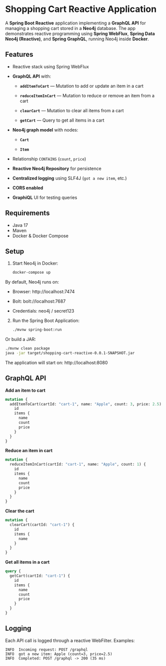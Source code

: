 # Shopping Cart Reactive Application

A **Spring Boot Reactive** application implementing a **GraphQL API** for managing a shopping cart stored in a **Neo4j**
database.
The app demonstrates reactive programming using **Spring WebFlux**, **Spring Data Neo4j (Reactive)**, and **Spring
GraphQL**, running Neo4j inside **Docker**.

## Features

- Reactive stack using Spring WebFlux

- **GraphQL API** with:

    - **`addItemToCart`** — Mutation to add or update an item in a cart

    - **`reduceItemInCart`** — Mutation to reduce or remove an item from a cart

    - **`clearCart`** — Mutation to clear all items from a cart

    - **`getCart`** — Query to get all items in a cart

- **Neo4j graph model** with nodes:

    - **`Cart`**

    - **`Item`**

- Relationship `CONTAINS` (`count`, `price`)

- **Reactive Neo4j Repository** for persistence

- **Centralized logging** using SLF4J (`got a new item`, etc.)

- **CORS enabled**

- **GraphiQL** UI for testing queries

## Requirements

- Java 17
- Maven
- Docker & Docker Compose

## Setup

1. Start Neo4j in Docker:
   ```bash
   docker-compose up
   ```

By default, Neo4j runs on:

- Browser: http://localhost:7474

- Bolt: bolt://localhost:7687

- Credentials: neo4j / secret123

2. Run the Spring Boot Application:
    ```bash
    ./mvnw spring-boot:run
     ```

Or build a JAR:
```bash
./mvnw clean package
java -jar target/shopping-cart-reactive-0.0.1-SNAPSHOT.jar
```

The application will start on: http://localhost:8080

## GraphQL API

**Add an item to cart**

```graphql
mutation {
  addItemToCart(cartId: "cart-1", name: "Apple", count: 3, price: 2.5) {
    id
    items {
      name
      count
      price
    }
  }
}
```

**Reduce an item in cart**

```graphql
mutation {
  reduceItemInCart(cartId: "cart-1", name: "Apple", count: 1) {
    id
    items {
      name
      count
      price
    }
  }
}
```

**Clear the cart**

```graphql
mutation {
  clearCart(cartId: "cart-1") {
    id
    items {
      name
    }
  }
}
```

**Get all items in a cart**

```graphql
query {
  getCart(cartId: "cart-1") {
    id
    items {
      name
      count
      price
    }
  }
}
```

## Logging

Each API call is logged through a reactive WebFilter.
Examples:

```pgsql
INFO  Incoming request: POST /graphql
INFO  got a new item: Apple (count=3, price=2.5)
INFO  Completed: POST /graphql -> 200 (35 ms)
```